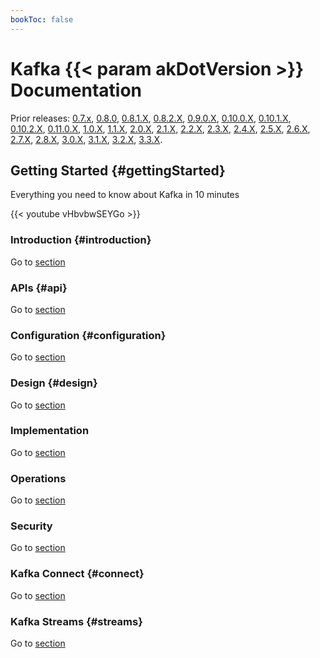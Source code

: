 ```yaml
---
bookToc: false
---
```


# Kafka {{< param akDotVersion >}} Documentation

Prior releases: [0.7.x](/07/documentation.html),
[0.8.0](/08/documentation.html), [0.8.1.X](/081/documentation.html),
[0.8.2.X](/082/documentation.html), [0.9.0.X](/090/documentation.html),
[0.10.0.X](/0100/documentation.html),
[0.10.1.X](/0101/documentation.html),
[0.10.2.X](/0102/documentation.html),
[0.11.0.X](/0110/documentation.html), [1.0.X](/10/documentation.html),
[1.1.X](/11/documentation.html), [2.0.X](/20/documentation.html),
[2.1.X](/21/documentation.html), [2.2.X](/22/documentation.html),
[2.3.X](/23/documentation.html), [2.4.X](/24/documentation.html),
[2.5.X](/25/documentation.html), [2.6.X](/26/documentation.html),
[2.7.X](/27/documentation.html), [2.8.X](/28/documentation.html),
[3.0.X](/30/documentation.html), [3.1.X](/31/documentation.html),
[3.2.X](/32/documentation.html), [3.3.X](/33/documentation.html).

## Getting Started {#gettingStarted}

Everything you need to know about Kafka in 10 minutes

{{< youtube vHbvbwSEYGo >}}

### Introduction {#introduction}

Go to [section](intro)

### APIs {#api}

Go to [section](api)

### Configuration {#configuration}

Go to [section](configuration)

### Design {#design}

Go to [section](design)

### Implementation

Go to [section](implementation)

### Operations

Go to [section](operations)

### Security

Go to [section](security)

### Kafka Connect {#connect}

Go to [section](connect)

### Kafka Streams {#streams}

Go to [section](streams)
